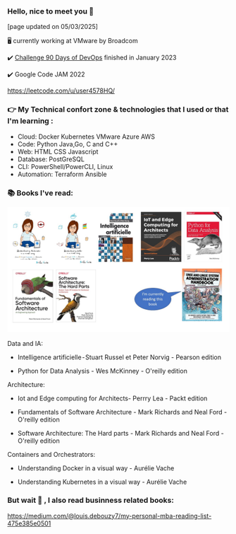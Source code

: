 ### Hello, nice to meet you 👋

[page updated on 05/03/2025]

🖥️ currently working at VMware by Broadcom

✔️ [Challenge 90 Days of DevOps](https://github.com/MichaelCade/90DaysOfDevOps) finished in January 2023

✔️ Google Code JAM 2022

https://leetcode.com/u/user4578HQ/

### 👉 My Technical confort zone & technologies that I used or that I'm learning :

- Cloud: Docker Kubernetes VMware Azure AWS
- Code: Python Java,Go, C and C++
- Web: HTML CSS Javascript
- Database: PostGreSQL
- CLI: PowerShell/PowerCLI, Linux
- Automation:  Terraform Ansible


### 📚 Books I've read:

![img.png](./Présentation145.jpg)

Data and IA:

- Intelligence artificielle - Stuart Russel et Peter Norvig - Pearson edition

- Python for Data Analysis - Wes McKinney - O'reilly edition

Architecture:

- Iot and Edge computing for Architects- Perrry Lea - Packt edition

- Fundamentals of Software Architecture - Mark Richards and Neal Ford - O'reilly edition
  
- Software Architecture: The Hard parts - Mark Richards and Neal Ford - O'reilly edition

Containers and Orchestrators:

- Understanding Docker in a visual way - Aurélie Vache
  
- Understanding Kubernetes in a visual way - Aurélie Vache

### But wait 🛑 , I also read businness related books:

https://medium.com/@louis.debouzy7/my-personal-mba-reading-list-475e385e0501
